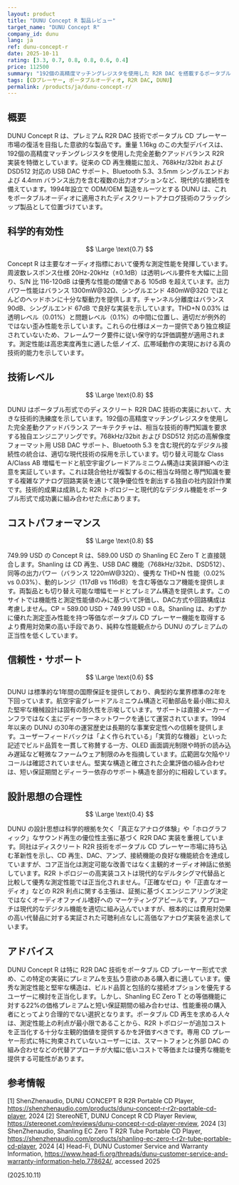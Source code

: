 ```yaml
---
layout: product
title: "DUNU Concept R 製品レビュー"
target_name: "DUNU Concept R"
company_id: dunu
lang: ja
ref: dunu-concept-r
date: 2025-10-11
rating: [3.3, 0.7, 0.8, 0.8, 0.6, 0.4]
price: 112500
summary: "192個の高精度マッチングレジスタを使用した R2R DAC を搭載するポータブル CD プレーヤー。測定性能は優秀だが、R2R の利点に関する設計思想は疑問視される。"
tags: [CDプレーヤー, ポータブルオーディオ, R2R DAC, DUNU]
permalink: /products/ja/dunu-concept-r/
---
```


## 概要

DUNU Concept R は、プレミアム R2R DAC 技術でポータブル CD プレーヤー市場の復活を目指した意欲的な製品です。重量 1.16kg のこの大型デバイスは、192個の高精度マッチングレジスタを使用した完全差動クアッドバランス R2R 実装を特徴としています。従来の CD 再生機能に加え、768kHz/32bit および DSD512 対応の USB DAC サポート、Bluetooth 5.3、3.5mm シングルエンドおよび 4.4mm バランス出力を含む複数の出力オプションなど、現代的な接続性を備えています。1994年設立で ODM/OEM 製造をルーツとする DUNU は、これをポータブルオーディオに適用されたディスクリートアナログ技術のフラッグシップ製品として位置づけています。

## 科学的有効性

$$ \Large \text{0.7} $$

Concept R は主要なオーディオ指標において優秀な測定性能を発揮しています。周波数レスポンス仕様 20Hz-20kHz（±0.1dB）は透明レベル要件を大幅に上回り、S/N 比 116-120dB は優秀な性能の閾値である 105dB を超えています。出力パワー性能はバランス 1300mW@32Ω、シングルエンド 480mW@32Ω でほとんどのヘッドホンに十分な駆動力を提供します。チャンネル分離度はバランス 90dB、シングルエンド 67dB で良好な実装を示しています。THD+N 0.03% は透明レベル（0.01%）と問題レベル（0.1%）の中間に位置し、適切だが例外的ではない歪み性能を示しています。これらの仕様はメーカー提供であり独立検証されていないため、フレームワーク要件に従い保守的な評価調整が適用されます。測定性能は高忠実度再生に適した低ノイズ、広帯域動作の実現における真の技術的能力を示しています。

## 技術レベル

$$ \Large \text{0.8} $$

DUNU はポータブル形式でのディスクリート R2R DAC 技術の実装において、大きな技術的洗練度を示しています。192個の高精度マッチングレジスタを使用した完全差動クアッドバランス アーキテクチャは、相当な技術的専門知識を要求する独自エンジニアリングです。768kHz/32bit および DSD512 対応の高解像度フォーマット用 USB DAC サポート、Bluetooth 5.3 を含む現代的なデジタル接続性の統合は、適切な現代技術の採用を示しています。切り替え可能な Class A/Class AB 増幅モードと航空宇宙グレードアルミニウム構造は実装詳細への注意を実証しています。これは競合他社が複製するのに相当な時間と専門知識を要する複雑なアナログ回路実装を通じて競争優位性を創出する独自の社内設計作業です。技術的成果は成熟した R2R トポロジーと現代的なデジタル機能をポータブル形式で成功裏に組み合わせた点にあります。

## コストパフォーマンス

$$ \Large \text{0.8} $$

749.99 USD の Concept R は、589.00 USD の Shanling EC Zero T と直接競合します。Shanling は CD 再生、USB DAC 機能（768kHz/32bit、DSD512）、同等の出力パワー（バランス 1220mW@32Ω）、優秀な THD+N 性能（0.02% vs 0.03%）、動的レンジ（117dB vs 116dB）を含む等価なコア機能を提供します。両製品とも切り替え可能な増幅モードとプレミアム構造を提供します。このサイトでは機能性と測定性能値のみに基づいて評価し、DAC方式や回路構成は考慮しません。CP = 589.00 USD ÷ 749.99 USD = 0.8。Shanling は、わずかに優れた測定歪み性能を持つ等価なポータブル CD プレーヤー機能を取得するより費用対効果の高い手段であり、純粋な性能観点から DUNU のプレミアムの正当性を低くしています。

## 信頼性・サポート

$$ \Large \text{0.6} $$

DUNU は標準的な1年間の国際保証を提供しており、典型的な業界標準の2年を下回っています。航空宇宙グレードアルミニウム構造と可動部品を最小限に抑えた堅牢な機械設計は固有の耐久性を示唆しています。サポートは直接メーカーインフラではなく主にディーラーネットワークを通じて運営されています。1994年以来の DUNU の30年の運営歴史は長期的な事業安定性への信頼を提供します。ユーザーフィードバックは「よく作られている」「実質的な機器」といった記述でビルド品質を一貫して称賛する一方、OLED 画面調光制限や時折の読み込み遅延など軽微なファームウェア制限のみを指摘しています。広範囲な欠陥やリコールは確認されていません。堅実な構造と確立された企業評価の組み合わせは、短い保証期間とディーラー依存のサポート構造を部分的に相殺しています。

## 設計思想の合理性

$$ \Large \text{0.4} $$

DUNU の設計思想は科学的根拠を欠く「真正なアナログ体験」や「ホログラフィック」なサウンド再生の優位性主張に基づく R2R DAC 実装を重視しています。同社はディスクリート R2R 技術をポータブル CD プレーヤー市場に持ち込む革新性を示し、CD 再生、DAC、アンプ、接続機能の良好な機能統合を達成していますが、コア正当化は測定可能な改善ではなく主観的オーディオ神話に依拠しています。R2R トポロジーの高実装コストは現代的なデルタシグマ代替品と比較して優秀な測定性能では正当化されません。「正確なゼロ」や「正直なオーディオ」などの R2R 利点に関する主張は、証拠に基づくエンジニアリング決定ではなくオーディオファイル嗜好への マーケティングアピールです。アプローチは現代的なデジタル機能を適切に組み込んでいますが、根本的には費用対効果の高い代替品に対する実証された可聴利点なしに高価なアナログ実装を追求しています。

## アドバイス

DUNU Concept R は特に R2R DAC 技術をポータブル CD プレーヤー形式で求め、この特定の実装にプレミアムを支払う意欲のある購入者に適しています。優秀な測定性能と堅牢な構造は、ビルド品質と包括的な接続オプションを優先するユーザーに検討を正当化します。しかし、Shanling EC Zero T との等価機能に対する22%の価格プレミアムと短い保証期間の組み合わせは、性能重視の購入者にとってより合理的でない選択となります。ポータブル CD 再生を求める人々は、測定性能上の利点が最小限であることから、R2R トポロジーが追加コストを正当化する十分な主観的価値を提供するかを評価すべきです。専用 CD プレーヤー形式に特に拘束されていないユーザーには、スマートフォンと外部 DAC の組み合わせなどの代替アプローチが大幅に低いコストで等価または優秀な機能を提供する可能性があります。

## 参考情報

[1] ShenZhenaudio, DUNU CONCEPT R R2R Portable CD Player, https://shenzhenaudio.com/products/dunu-concept-r-r2r-portable-cd-player, 2024
[2] StereoNET, DUNU Concept R CD Player Review, https://stereonet.com/reviews/dunu-concept-r-cd-player-review, 2024
[3] ShenZhenaudio, Shanling EC Zero T R2R Tube Portable CD Player, https://shenzhenaudio.com/products/shanling-ec-zero-t-r2r-tube-portable-cd-player, 2024
[4] Head-Fi, DUNU Customer Service and Warranty Information, https://www.head-fi.org/threads/dunu-customer-service-and-warranty-information-help.778624/, accessed 2025

(2025.10.11)